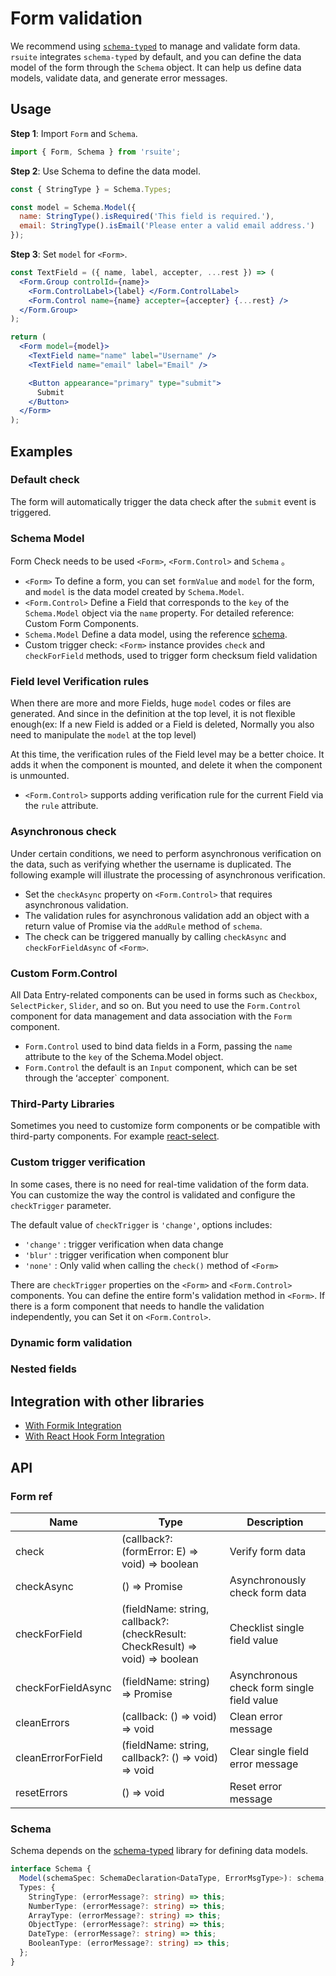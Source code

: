 # Form validation

We recommend using [`schema-typed`](https://github.com/rsuite/schema-typed) to manage and validate form data. `rsuite` integrates `schema-typed` by default, and you can define the data model of the form through the `Schema` object. It can help us define data models, validate data, and generate error messages.

## Usage

**Step 1**: Import `Form` and `Schema`.

```jsx
import { Form, Schema } from 'rsuite';
```

**Step 2**: Use Schema to define the data model.

```jsx
const { StringType } = Schema.Types;

const model = Schema.Model({
  name: StringType().isRequired('This field is required.'),
  email: StringType().isEmail('Please enter a valid email address.')
});
```

**Step 3**: Set `model` for `<Form>`.

```jsx
const TextField = ({ name, label, accepter, ...rest }) => (
  <Form.Group controlId={name}>
    <Form.ControlLabel>{label} </Form.ControlLabel>
    <Form.Control name={name} accepter={accepter} {...rest} />
  </Form.Group>
);

return (
  <Form model={model}>
    <TextField name="name" label="Username" />
    <TextField name="email" label="Email" />

    <Button appearance="primary" type="submit">
      Submit
    </Button>
  </Form>
);
```

## Examples

### Default check

The form will automatically trigger the data check after the `submit` event is triggered.

<!--{include:`form-check-default.md`}-->

### Schema Model

Form Check needs to be used `<Form>`, `<Form.Control>` and `Schema` 。

- `<Form>` To define a form, you can set `formValue` and `model` for the form, and `model` is the data model created by `Schema.Model`.
- `<Form.Control>` Define a Field that corresponds to the `key` of the `Schema.Model` object via the `name` property. For detailed reference: Custom Form Components.
- `Schema.Model` Define a data model, using the reference [schema](https://github.com/rsuite/schema-typed#schema-typed).
- Custom trigger check: `<Form>` instance provides `check` and `checkForField` methods, used to trigger form checksum field validation

<!--{include:`form-check.md`}-->

### Field level Verification rules

When there are more and more Fields, huge `model` codes or files are generated. And since in the definition at the top level, it is not flexible enough(ex: If a new Field is added or a Field is deleted, Normally you also need to manipulate the `model` at the top level)

At this time, the verification rules of the Field level may be a better choice. It adds it when the component is mounted, and delete it when the component is unmounted.

- `<Form.Control>` supports adding verification rule for the current Field via the `rule` attribute.

<!--{include:`form-control-rule.md`}-->

### Asynchronous check

Under certain conditions, we need to perform asynchronous verification on the data, such as verifying whether the username is duplicated. The following example will illustrate the processing of asynchronous verification.

- Set the `checkAsync` property on `<Form.Control>` that requires asynchronous validation.
- The validation rules for asynchronous validation add an object with a return value of Promise via the `addRule` method of `schema`.
- The check can be triggered manually by calling `checkAsync` and `checkForFieldAsync` of `<Form>`.

<!--{include:`form-check-async.md`}-->

### Custom Form.Control

All Data Entry-related components can be used in forms such as `Checkbox`, `SelectPicker`, `Slider`, and so on. But you need to use the `Form.Control` component for data management and data association with the `Form` component.

- `Form.Control` used to bind data fields in a Form, passing the `name` attribute to the `key` of the Schema.Model object.
- `Form.Control` the default is an `Input` component, which can be set through the ʻaccepter` component.

<!--{include:`custom-form-control.md`}-->

### Third-Party Libraries

Sometimes you need to customize form components or be compatible with third-party components. For example [react-select](https://github.com/JedWatson/react-select).

<!--{include:`custom-third-party-libraries.md`}-->

### Custom trigger verification

In some cases, there is no need for real-time validation of the form data. You can customize the way the control is validated and configure the `checkTrigger` parameter.

The default value of `checkTrigger` is `'change'`, options includes:

- `'change'` : trigger verification when data change
- `'blur'` : trigger verification when component blur
- `'none'` : Only valid when calling the `check()` method of `<Form>`

There are `checkTrigger` properties on the `<Form>` and `<Form.Control>` components. You can define the entire form's validation method in `<Form>`. If there is a form component that needs to handle the validation independently, you can Set it on `<Form.Control>`.

<!--{include:`custom-check-trigger.md`}-->

### Dynamic form validation

<!--{include:`dynamic-form.md`}-->

### Nested fields

<!--{include:`form-nested-fields.md`}-->

## Integration with other libraries

- [With Formik Integration](/en/guide/form-formik/)
- [With React Hook Form Integration](/en/guide/form-react-hook-form/)

## API

### Form ref

| Name               | Type                                                                          | Description                                |
| ------------------ | ----------------------------------------------------------------------------- | ------------------------------------------ |
| check              | (callback?: (formError: E) => void) => boolean                                | Verify form data                           |
| checkAsync         | () => Promise<CheckResult>                                                    | Asynchronously check form data             |
| checkForField      | (fieldName: string, callback?: (checkResult: CheckResult) => void) => boolean | Checklist single field value               |
| checkForFieldAsync | (fieldName: string) => Promise<CheckResult>                                   | Asynchronous check form single field value |
| cleanErrors        | (callback: () => void) => void                                                | Clean error message                        |
| cleanErrorForField | (fieldName: string, callback?: () => void) => void                            | Clear single field error message           |
| resetErrors        | () => void                                                                    | Reset error message                        |

### Schema

Schema depends on the [schema-typed](https://github.com/rsuite/schema-typed#schema-typed) library for defining data models.

```ts
interface Schema {
  Model(schemaSpec: SchemaDeclaration<DataType, ErrorMsgType>): schema;
  Types: {
    StringType: (errorMessage?: string) => this;
    NumberType: (errorMessage?: string) => this;
    ArrayType: (errorMessage?: string) => this;
    ObjectType: (errorMessage?: string) => this;
    DateType: (errorMessage?: string) => this;
    BooleanType: (errorMessage?: string) => this;
  };
}
```

